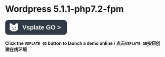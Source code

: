 # Wordpress 5.1.1-php7.2-fpm

<a href="https://www.vsplate.com/?docker-compose=https://github.com/vsplate/dcenvs/wordpress/5.1.1-php7.2-fpm"><img alt="VSPLATE GO" src="https://raw.githubusercontent.com/vsplate/images/master/vsgo_btn.png" width="200px"></a>

**Click the `VSPLATE GO` button to launch a demo online / 点击`VSPLATE GO`按钮创建在线环境**
